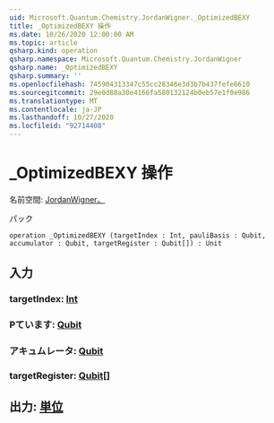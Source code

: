 ```yaml
---
uid: Microsoft.Quantum.Chemistry.JordanWigner._OptimizedBEXY
title: _OptimizedBEXY 操作
ms.date: 10/26/2020 12:00:00 AM
ms.topic: article
qsharp.kind: operation
qsharp.namespace: Microsoft.Quantum.Chemistry.JordanWigner
qsharp.name: _OptimizedBEXY
qsharp.summary: ''
ms.openlocfilehash: 745904313347c55cc28346e3d3b7b437fefe6610
ms.sourcegitcommit: 29e0d88a30e4166fa580132124b0eb57e1f0e986
ms.translationtype: MT
ms.contentlocale: ja-JP
ms.lasthandoff: 10/27/2020
ms.locfileid: "92714408"
---
```

# <a name="_optimizedbexy-operation"></a>_OptimizedBEXY 操作

名前空間: [JordanWigner。](xref:Microsoft.Quantum.Chemistry.JordanWigner)

パック [](https://nuget.org/packages/)




```qsharp
operation _OptimizedBEXY (targetIndex : Int, pauliBasis : Qubit, accumulator : Qubit, targetRegister : Qubit[]) : Unit
```


## <a name="input"></a>入力

### <a name="targetindex--int"></a>targetIndex: [Int](xref:microsoft.quantum.lang-ref.int)




### <a name="paulibasis--qubit"></a>Pています: [Qubit](xref:microsoft.quantum.lang-ref.qubit)




### <a name="accumulator--qubit"></a>アキュムレータ: [Qubit](xref:microsoft.quantum.lang-ref.qubit)




### <a name="targetregister--qubit"></a>targetRegister: [Qubit](xref:microsoft.quantum.lang-ref.qubit)[]





## <a name="output--unit"></a>出力: [単位](xref:microsoft.quantum.lang-ref.unit)

